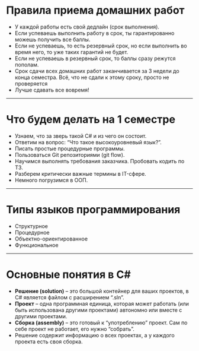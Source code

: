 # Правила приема домашних работ

- У каждой работы есть свой дедлайн (срок выполнения).
- Если успеваешь выполнить работу в срок, ты гарантированно можешь получить все баллы.
- Если не успеваешь, то есть резервный срок, но если выполнить во время него, то уже таких гарантий не будет.
- Если не успеваешь в резервный срок, то баллы сразу режутся пополам.
- Срок сдачи всех домашних работ заканчивается за 3 недели до конца семестра. Всё, что не сдали к этому сроку, просто не проверяется
- Лучше сдавать все вовремя!

---

# Что будем делать на 1 семестре

- Узнаем, что за зверь такой C# и из чего он состоит.
- Ответим на вопрос: “Что такое высокоуровневый язык?”.
- Писать простые процедурные программы.
- Пользоваться Git репозиториями (git flow).
- Научимся выполнять требования заказчика. Пробовать кодить по ТЗ.
- Разберем критически важные термины в IT-сфере.
- Немного погрузимся в ООП.

---

# Типы языков программирования

- Структурное
- Процедурное
- Объектно-ориентированное
- Функциональное

---

# Основные понятия в C#

- **Решение (solution)** – это большой контейнер для ваших проектов, в C# является файлом с расширением “.sln”.
- **Проект** – одна программная единица, которая может работать (или быть использована другими проектами) автономно или вместе с другими проектами.
- **Сборка (assembly)** – это готовый к “употреблению” проект. Сам по себе проект не работает, его нужно “собрать”.
- Решение содержит информацию о всех проектах, а у каждого проекта есть своя сборка.
